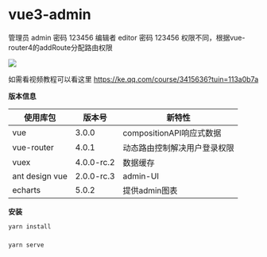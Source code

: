 # vue3-admin

管理员 admin 密码 123456
编辑者 editor 密码 123456
权限不同，根据vue-router4的addRoute分配路由权限

 ![](https://github.com/calvin008/vue3-admin/blob/master/show.gif)

如需看视频教程可以看这里 https://ke.qq.com/course/3415636?tuin=113a0b7a

**版本信息**

| 使用库包       | 版本号     | 新特性                       |
| -------------- | ---------- | ---------------------------- |
| vue            | 3.0.0      | compositionAPI响应式数据     |
| vue-router     | 4.0.1      | 动态路由控制解决用户登录权限 |
| vuex           | 4.0.0-rc.2 | 数据缓存                     |
| ant design vue | 2.0.0-rc.3 | admin-UI                     |
| echarts        | 5.0.2      | 提供admin图表                |



**安装**

```
yarn install
```

### 
```
yarn serve
```



